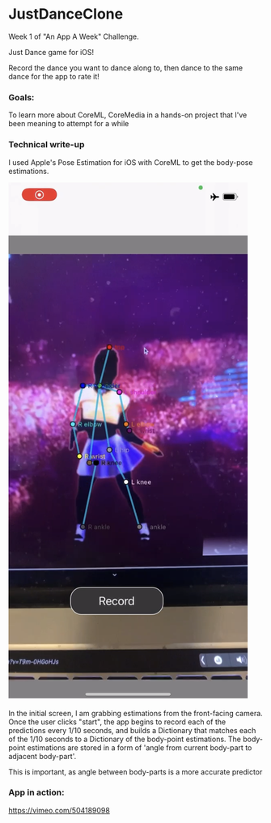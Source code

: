 # JustDanceClone

Week 1 of "An App A Week" Challenge. 

Just Dance game for iOS!

Record the dance you want to dance along to, then dance to the same dance for the app to rate it!

### Goals:

To learn more about CoreML, CoreMedia in a hands-on project that I've been meaning to attempt for a while 

### Technical write-up

I used Apple's Pose Estimation for iOS with CoreML to get the body-pose estimations. 

![alt text](https://github.com/JohnBaer3/JustDanceClone/blob/main/IMG_6954.png)





In the initial screen, I am grabbing estimations from the front-facing camera. Once the user clicks "start", the app begins to record each of the predictions every 1/10 seconds, and builds a Dictionary that matches each of the 1/10 seconds to a Dictionary of the body-point estimations. The body-point estimations are stored in a form of 'angle from current body-part to adjacent body-part'. 

This is important, as angle between body-parts is a more accurate predictor 

### App in action:
https://vimeo.com/504189098
